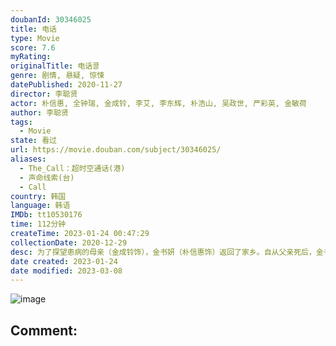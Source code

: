 ```yaml
---
doubanId: 30346025
title: 电话
type: Movie
score: 7.6
myRating: 
originalTitle: 电话콜
genre: 剧情, 悬疑, 惊悚
datePublished: 2020-11-27
director: 李聪贤
actor: 朴信惠, 全钟瑞, 金成铃, 李艾, 李东辉, 朴浩山, 吴政世, 严彩英, 金敏荷
author: 李聪贤
tags:
  - Movie
state: 看过
url: https://movie.douban.com/subject/30346025/
aliases:
  - The_Call：超时空通话(港)
  - 声命线索(台)
  - Call
country: 韩国
language: 韩语
IMDb: tt10530176
time: 112分钟
createTime: 2023-01-24 00:47:29
collectionDate: 2020-12-29
desc: 为了探望患病的母亲（金成铃饰），金书妍（朴信惠饰）返回了家乡。自从父亲死后，金书妍和母亲之间的关系跌落到了冰点，她认为母亲应给对父亲的死负全责。金书妍不小心将手机落在了火车上，无奈之中，她只得暂时...
date created: 2023-01-24
date modified: 2023-03-08
---
```


![image](p2625879789.jpg)

Comment:
---
